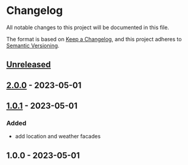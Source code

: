 # Changelog

All notable changes to this project will be documented in this file.

The format is based on [Keep a Changelog](https://keepachangelog.com/en/1.0.0/),
and this project adheres to [Semantic Versioning](https://semver.org/spec/v2.0.0.html).

## [Unreleased]


## [2.0.0] - 2023-05-01

## [1.0.1] - 2023-05-01
### Added
- add location and weather facades


## 1.0.0 - 2023-05-01

[Unreleased]: https://github.com/BombenProdukt/package_slug/compare/2.0.0...HEAD
[2.0.0]: https://github.com/BombenProdukt/package_slug/compare/1.0.1...2.0.0
[1.0.1]: https://github.com/BombenProdukt/package_slug/compare/1.0.0...1.0.1
